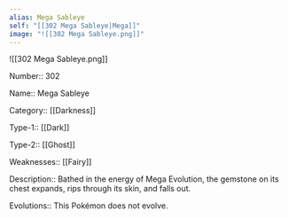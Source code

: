 ```yaml
---
alias: Mega Sableye
self: "[[302 Mega Sableye|Mega]]"
image: "![[302 Mega Sableye.png]]"
---
```


![[302 Mega Sableye.png]]


Number:: 302

Name:: Mega Sableye

Category:: [[Darkness]]

Type-1:: [[Dark]]

Type-2:: [[Ghost]]

Weaknesses:: [[Fairy]] 

Description:: Bathed in the energy of Mega Evolution, the gemstone on its chest expands, rips through its skin, and falls out.

Evolutions:: This Pokémon does not evolve.
